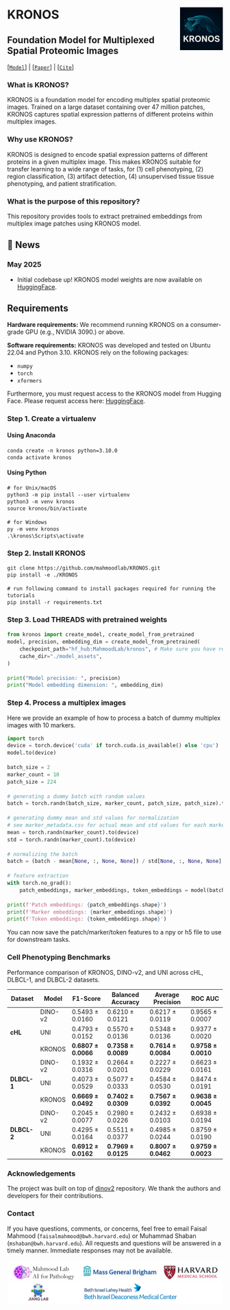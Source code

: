 KRONOS <img src="docs/kronos_1.jpg" width="100px" align="right"/>
===========
## Foundation Model for Multiplexed Spatial Proteomic Images
[[`Model`](https://huggingface.co/MahmoodLab/kronos)] |  [[`Paper`](#[reference])] |  [[`Cite`](#reference)]
### What is KRONOS?
KRONOS is a foundation model for encoding multiplex spatial proteomic images. Trained on a large dataset containing over 47 million patches, KRONOS captures spatial expression patterns of different proteins within multiplex images.

### Why use KRONOS?
KRONOS is designed to encode spatial expression patterns of different proteins in a given multiplex image. This makes KRONOS suitable for transfer learning to a wide range of tasks, for (1) cell phenotyping, (2) region classification, (3) artifact detection, (4) unsupervised tissue tissue phenotyping, and patient stratification. 

### What is the purpose of this repository?
This repository provides tools to extract pretrained embeddings from multiplex image patches using KRONOS model.

<!-- ## Model Overview

<p align="center">
    <img src="docs/threadsmodel.png" width="90%"> <br>

  *Overview of THREADS model architecture*

</p> -->

## 📢 News

### May 2025

- Initial codebase up! KRONOS model weights are now available on [HuggingFace](https://huggingface.co/MahmoodLab/kronos).

## Requirements

**Hardware requirements:** We recommend running KRONOS on a consumer-grade GPU (e.g., NVIDIA 3090.) or above. 

**Software requirements:** KRONOS was developed and tested on Ubuntu 22.04 and Python 3.10. KRONOS rely on the following packages:
- `numpy`
- `torch`
- `xformers`

Furthermore, you must request access to the KRONOS model from Hugging Face. Please request access here: [HuggingFace](https://huggingface.co/MahmoodLab/kronos).

### Step 1. Create a virtualenv
#### Using Anaconda
``` shell
conda create -n kronos python=3.10.0
conda activate kronos
```
#### Using Python
``` shell
# for Unix/macOS
python3 -m pip install --user virtualenv
python3 -m venv kronos
source kronos/bin/activate

# for Windows
py -m venv kronos
.\kronos\Scripts\activate
```
### Step 2. Install KRONOS
``` shell
git clone https://github.com/mahmoodlab/KRONOS.git
pip install -e ./KRONOS

# run following command to install packages required for running the tutorials
pip install -r requirements.txt
```


### Step 3. Load THREADS with pretrained weights
```python
from kronos import create_model, create_model_from_pretrained
model, precision, embedding_dim = create_model_from_pretrained(
    checkpoint_path="hf_hub:MahmoodLab/kronos", # Make sure you have requested access on HuggingFace
    cache_dir="./model_assets",
)

print("Model precision: ", precision)
print("Model embedding dimension: ", embedding_dim)
```

### Step 4. Process a multiplex images
Here we provide an example of how to process a batch of dummy multiplex images with 10 markers.
```python
import torch
device = torch.device('cuda' if torch.cuda.is_available() else 'cpu')
model.to(device)

batch_size = 2
marker_count = 10
patch_size = 224

# generating a dummy batch with random values
batch = torch.randn(batch_size, marker_count, patch_size, patch_size).to(device)

# generating dummy mean and std values for normalization
# see marker_metadata.csv for actual mean and std values for each marker ids
mean = torch.randn(marker_count).to(device)
std = torch.randn(marker_count).to(device)

# normalizing the batch
batch = (batch - mean[None, :, None, None]) / std[None, :, None, None]

# feature extraction
with torch.no_grad():
    patch_embeddings, marker_embeddings, token_embeddings = model(batch)

print(f'Patch embeddings: {patch_embeddings.shape}')
print(f'Marker embeddings: {marker_embeddings.shape}')
print(f'Token embeddings: {token_embeddings.shape}')
```
You can now save the patch/marker/token features to a npy or h5 file to use for downstream tasks.

### Cell Phenotyping Benchmarks

Performance comparison of KRONOS, DINO-v2, and UNI across cHL, DLBCL-1, and DLBCL-2 datasets. 

| Dataset  | Model    | F1-Score | Balanced Accuracy | Average Precision | ROC AUC |
|----------|---------|-----------|------------------|-------------------|---------|
|          | DINO-v2 | 0.5493 ± 0.0160 | 0.6210 ± 0.0121 | 0.6217 ± 0.0119 | 0.9565 ± 0.0007 |
| **cHL**  | UNI     | 0.4793 ± 0.0152 | 0.5570 ± 0.0136 | 0.5348 ± 0.0136 | 0.9377 ± 0.0020 |
|          | KRONOS  | **0.6807 ± 0.0066** | **0.7358 ± 0.0089** | **0.7614 ± 0.0084** | **0.9758 ± 0.0010** |
|          | DINO-v2 | 0.1932 ± 0.0316 | 0.2664 ± 0.0201 | 0.2227 ± 0.0229 | 0.6623 ± 0.0161 |
|**DLBCL-1**| UNI     | 0.4073 ± 0.0529 | 0.5077 ± 0.0333 | 0.4584 ± 0.0530 | 0.8474 ± 0.0191 |
|          | KRONOS  | **0.6669 ± 0.0492** | **0.7402 ± 0.0309** | **0.7567 ± 0.0392** | **0.9638 ± 0.0045** |
|          | DINO-v2 | 0.2045 ± 0.0077 | 0.2980 ± 0.0226 | 0.2432 ± 0.0103 | 0.6938 ± 0.0194 |
|**DLBCL-2**| UNI     | 0.4295 ± 0.0164 | 0.5511 ± 0.0377 | 0.4985 ± 0.0244 | 0.8759 ± 0.0190 |
|          | KRONOS  | **0.6912 ± 0.0162** | **0.7969 ± 0.0125** | **0.8007 ± 0.0462** | **0.9759 ± 0.0023** |

### Acknowledgements

The project was built on top of [dinov2](https://github.com/facebookresearch/dinov2) repository. We thank the authors and developers for their contributions. 

### Contact

If you have questions, comments, or concerns, feel free to email Faisal Mahmood (`faisalmahmood@bwh.harvard.edu`) or Muhammad Shaban (`mshaban@bwh.harvard.edu`). All requests and questions will be answered in a timely manner. Immediate responses may not be available.


<img src=docs/joint_logo_1.jpg>